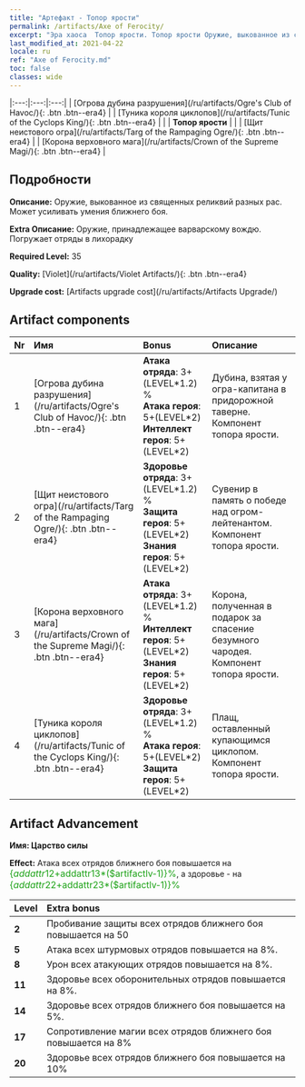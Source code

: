 ```yaml
---
title: "Артефакт - Топор ярости"
permalink: /artifacts/Axe of Ferocity/
excerpt: "Эра хаоса  Топор ярости. Топор ярости Оружие, выкованное из священных реликвий разных рас. Может усиливать умения ближнего боя."
last_modified_at: 2021-04-22
locale: ru
ref: "Axe of Ferocity.md"
toc: false
classes: wide
---
```


  |:---:|:---:|:---:| 
  | [Огрова дубина разрушения](/ru/artifacts/Ogre's Club of Havoc/){: .btn .btn--era4} |   | [Туника короля циклопов](/ru/artifacts/Tunic of the Cyclops King/){: .btn .btn--era4} | 
  |   | **Топор ярости** |  | 
  | [Щит неистового огра](/ru/artifacts/Targ of the Rampaging Ogre/){: .btn .btn--era4} |   | [Корона верховного мага](/ru/artifacts/Crown of the Supreme Magi/){: .btn .btn--era4} | 


## Подробности

 **Описание:** Оружие, выкованное из священных реликвий разных рас. Может усиливать умения ближнего боя.

 **Extra Описание:** Оружие, принадлежащее варварскому вождю. Погружает отряды в лихорадку

 **Required Level:** 35

 **Quality:** [Violet](/ru/artifacts/Violet Artifacts/){: .btn .btn--era4}

 **Upgrade cost:** [Artifacts upgrade cost](/ru/artifacts/Artifacts Upgrade/)



## Artifact components

  | Nr |    Имя    |   Bonus | Описание | 
  |:---|:-----------|:--------|:------------| 
  | 1 | [Огрова дубина разрушения](/ru/artifacts/Ogre's Club of Havoc/){: .btn .btn--era4} | **Атака отряда**: 3+(LEVEL\*1.2) %<br/>**Атака героя**: 5+(LEVEL\*2)<br/>**Интеллект героя**: 5+(LEVEL\*2) | Дубина, взятая у огра-капитана в придорожной таверне. Компонент топора ярости. | 
  | 2 | [Щит неистового огра](/ru/artifacts/Targ of the Rampaging Ogre/){: .btn .btn--era4} | **Здоровье отряда**: 3+(LEVEL\*1.2) %<br/>**Защита героя**: 5+(LEVEL\*2)<br/>**Знания героя**: 5+(LEVEL\*2) | Сувенир в память о победе над огром-лейтенантом. Компонент топора ярости. | 
  | 3 | [Корона верховного мага](/ru/artifacts/Crown of the Supreme Magi/){: .btn .btn--era4} | **Атака отряда**: 3+(LEVEL\*1.2) %<br/>**Интеллект героя**: 5+(LEVEL\*2)<br/>**Знания героя**: 5+(LEVEL\*2) | Корона, полученная в подарок за спасение безумного чародея. Компонент топора ярости. | 
  | 4 | [Туника короля циклопов](/ru/artifacts/Tunic of the Cyclops King/){: .btn .btn--era4} | **Здоровье отряда**: 3+(LEVEL\*1.2) %<br/>**Атака героя**: 5+(LEVEL\*2)<br/>**Защита героя**: 5+(LEVEL\*2) | Плащ, оставленный купающимся циклопом. Компонент топора ярости. | 


## Artifact Advancement

 **Имя: Царство силы**

 **Effect:** Атака всех отрядов ближнего боя повышается на <span style="color: #1ca216;font-size:16px">{$addattr12+$addattr13*($artifactlv-1)}%</span>, а здоровье - на <span style="color: #1ca216;font-size:16px">{$addattr22+$addattr23*($artifactlv-1)}%</span>

  |  Level  |    Extra bonus  | 
  |:--------|:----------------| 
  | **2** | Пробивание защиты всех отрядов ближнего боя повышается на 50 | 
  | **5** | Атака всех штурмовых отрядов повышается на 8%. | 
  | **8** | Урон всех атакующих отрядов повышается на 8%. | 
  | **11** | Здоровье всех оборонительных отрядов повышается на 8%. | 
  | **14** | Здоровье всех отрядов ближнего боя повышается на 5%. | 
  | **17** | Сопротивление магии всех отрядов ближнего боя повышается на 8% | 
  | **20** | Здоровье всех отрядов ближнего боя повышается на 10% | 
